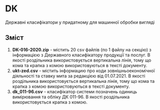 # DK
Державні класифікатори у придатному для машинної обробки вигляді

## Зміст

1. **DK-016-2020.zip** - містить 20 csv файлів (по 1 файлу на секцію) з інформацією з Державного класифікатору продукції та послуг. В якості роздільника використовується вертикальна лінія, тому що кома та крапка з комою використовуються в тексті документу.
2. **ukt-zed.csv** - містить інформацию про коди зовнішньоекономічної діяльності та ставку мита за редакцією від 01.07.2021. В якості роздільника використовується вертикальна лінія, тому що кома та крапка з комою використовуються в тексті документу.
3. **dk_011-96.csv** - класифікатор системи позначень одиниць вимірювання та обліку ДК 011-96. В якості роздільника використовується крапка з комою.
